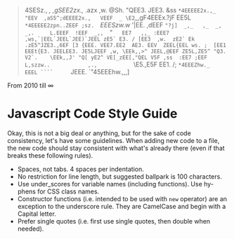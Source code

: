  >4SESz.,     _,     ,gSEE2zx.,_        .azx                    ,w.
@Sh. "QEE3.  JEE3.  &ss  `*4EEEEE2x.,_  "EEV  ,aS5^;dEEEE2x.,   VEEF  _
\E2`_,gF4EEEx.?jF   EE5L       `*4EEEEE2zpn..ZEEF ;sz.  `*EEESzw.w* '|EE.
  ,dEEF   `"?j]  _,_   ,_  _,     _,.     L.EEEF  !EEF  _,,  `"``    EE7   ,,_
 :EEE7 ,ws,`|EEL`JEEL`JEE)`JEEL zE5` E3. / [EE3  ,w.  zE2` Ek .zE5^JZE3.,6EF [3
 {EEE. VEE7.EE2  AE3. EEV  ZEEL{EEL ws. ;  [EE1  EEEt{E3. JEELEE3. JE5LJEEF ,w,
  \EEk,,>^ JEEL,@EEF ZE5L,ZE5^ "Q3. V2`.    \EEk,,J' "Q[ yE2^ VE[_zEE[,"QEL V5F
          ,ss  :EE7 ;EEF               L,szzw..            ,.,            ``
          \E5.,E5F  EE1.              /; ``*4EEEZhw._      EEEL
            ````     ``              JEEE.     `"45EEEhw.,,,]

From 2010 till ∞   

Javascript Code Style Guide
===========================

Okay, this is not a big deal or anything, but for the sake of code consistency, let's have some guidelines. When adding new code to a file, the new code should stay consistent with what's already there (even if that breaks these following rules).

*	Spaces, not tabs. 4 spaces per indentation.
*	No restriction for line length, but suggested ballpark is 100 characters. 
*	Use under_scores for variable names (including functions). Use hy-phens for CSS class names.
*	Constructor functions (i.e. intended to be used with <code>new</code> operator) are an exception to the underscore rule. They are CamelCase and begin with a Capital letter.
*	Prefer single quotes (i.e. first use single quotes, then double when needed).
